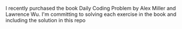 I recently purchased the book Daily Coding Problem by Alex Miller and Lawrence Wu. I'm committing to solving each exercise in the book
and including the solution in this repo

